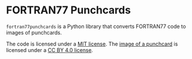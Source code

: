 # FORTRAN77 Punchcards

`fortran77punchcards` is a Python library that converts FORTRAN77 code to images of punchcards.

The code is licensed under a [MIT license](LICENSE). The [image of a punchcard]() is licensed
under a [CC BY 4.0 license](LICENSE-CC).
